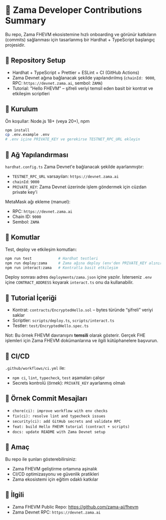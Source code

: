 # 🧠 Zama Developer Contributions Summary

Bu repo, Zama FHEVM ekosistemine hızlı onboarding ve görünür katkıların (commits) sağlanması için tasarlanmış bir Hardhat + TypeScript başlangıç projesidir.

## 🔹 Repository Setup
- Hardhat + TypeScript + Prettier + ESLint + CI (GitHub Actions)
- Zama Devnet ağına bağlanacak şekilde yapılandırılmış (`chainId: 9000`, RPC: `https://devnet.zama.ai`, sembol: `ZAMA`)
- Tutorial: "Hello FHEVM" – şifreli veriyi temsil eden basit bir kontrat ve etkileşim scriptleri

## 🔹 Kurulum
Ön koşullar: Node.js 18+ (veya 20+), npm

```bash
npm install
cp .env.example .env
# .env içine PRIVATE_KEY ve gerekirse TESTNET_RPC_URL ekleyin
```

## 🔹 Ağ Yapılandırması
`hardhat.config.ts` Zama Devnet'e bağlanacak şekilde ayarlanmıştır:
- `TESTNET_RPC_URL` varsayılan: `https://devnet.zama.ai`
- `chainId`: `9000`
- `PRIVATE_KEY`: Zama Devnet üzerinde işlem göndermek için cüzdan private key'i

MetaMask ağı ekleme (manuel):
- RPC: `https://devnet.zama.ai`
- Chain ID: `9000`
- Sembol: `ZAMA`

## 🔹 Komutlar
Test, deploy ve etkileşim komutları:
```bash
npm run test            # Hardhat testleri
npm run deploy:zama     # Zama ağına deploy (env'den PRIVATE_KEY alınır)
npm run interact:zama   # Kontratla basit etkileşim
```

Deploy sonrası adres `deployments/zama.json` içine yazılır. İsterseniz `.env` içine `CONTRACT_ADDRESS` koyarak `interact.ts` onu da kullanabilir.

## 🔹 Tutorial İçeriği
- Kontrat: `contracts/EncryptedHello.sol` – bytes türünde “şifreli” veriyi saklar
- Scriptler: `scripts/deploy.ts`, `scripts/interact.ts`
- Testler: `test/EncryptedHello.spec.ts`

Not: Bu örnek FHEVM davranışını **temsili** olarak gösterir. Gerçek FHE işlemleri için Zama FHEVM dokümanlarına ve ilgili kütüphanelere başvurun.

## 🔹 CI/CD
`.github/workflows/ci.yml` ile:
- `npm ci`, `lint`, `typecheck`, `test` aşamaları çalışır
- Secrets kontrolü (örnek): `PRIVATE_KEY` ayarlanmış olmalı

## 🔹 Örnek Commit Mesajları
- `chore(ci): improve workflow with env checks`
- `fix(ci): resolve lint and typecheck issues`
- `security(ci): add GitHub secrets and validate RPC`
- `feat: build Hello FHEVM tutorial (contract + scripts)`
- `docs: update README with Zama Devnet setup`

## 🔹 Amaç
Bu repo ile şunları gösterebilirsiniz:
- Zama FHEVM geliştirme ortamına aşinalık
- CI/CD optimizasyonu ve güvenlik pratikleri
- Zama ekosistemi için eğitim odaklı katkılar

## 🔹 İlgili
- Zama FHEVM Public Repo: https://github.com/zama-ai/fhevm
- Zama Devnet RPC: `https://devnet.zama.ai`